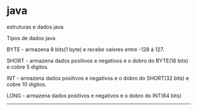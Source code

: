 # java
 estruturas e dados java.

Tipos de dados java

BYTE - armazena 8 bits(1 byte) e recebe valores entre -128 á 127.

SHORT - armazena dados positivos e negativos e o dobro do BYTE(16 bits) e cobre 5 digitos.

INT - armazena dados positivos e negativos e o dobro do SHORT(32 bits) e cobre 10 digitos.

LONG - armazena dados positivos e negativos e o dobro do INT(64 bits)

---
